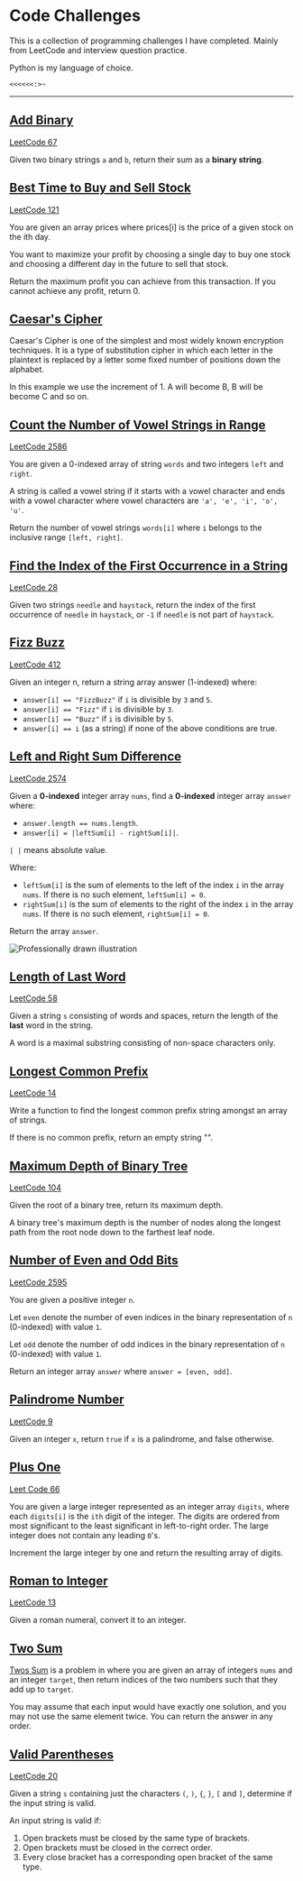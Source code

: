 # Code Challenges

This is a collection of programming challenges I have completed. Mainly from LeetCode and interview question practice.

Python is my language of choice.

`<<<<<<:>~`

---

## [Add Binary](solutions/add_binary.py)

[LeetCode 67](https://leetcode.com/problems/add-binary/)

Given two binary strings `a` and `b`, return their sum as a **binary string**.

## [Best Time to Buy and Sell Stock](solutions/best_time_to_buy_and_sell_stock.py)

[LeetCode 121](https://leetcode.com/problems/best-time-to-buy-and-sell-stock/)

You are given an array prices where prices[i] is the price of a given stock on the ith day.

You want to maximize your profit by choosing a single day to buy one stock and choosing a different day in the future 
to sell that stock.

Return the maximum profit you can achieve from this transaction. If you cannot achieve any profit, return 0.

## [Caesar's Cipher](solutions/caesars_cipher.py)

Caesar's Cipher is one of the simplest and most widely known encryption techniques. It is a type of substitution cipher 
in which each letter in the plaintext is replaced by a letter some fixed number of positions down the alphabet.

In this example we use the increment of 1. A will become B, B will be become C and so on.

## [Count the Number of Vowel Strings in Range](solutions/count_number_of_vowel_strings_in_range.py)

[LeetCode 2586](https://leetcode.com/problems/count-the-number-of-vowel-strings-in-range/description/)

You are given a 0-indexed array of string `words` and two integers `left` and `right`.

A string is called a vowel string if it starts with a vowel character and ends with a vowel character where vowel 
characters are `'a', 'e', 'i', 'o', 'u'`.

Return the number of vowel strings `words[i]` where `i` belongs to the inclusive range `[left, right]`.

## [Find the Index of the First Occurrence in a String](solutions/find_the_index_of_the_first_occurrence_in_a_string.py)

[LeetCode 28](https://leetcode.com/problems/find-the-index-of-the-first-occurrence-in-a-string/)

Given two strings `needle` and `haystack`, return the index of the first occurrence of `needle` in `haystack`, or `-1` 
if `needle` is not part of `haystack`.

## [Fizz Buzz](solutions/fizz_buzz.py)

[LeetCode 412](https://leetcode.com/problems/fizz-buzz/)

Given an integer n, return a string array answer (1-indexed) where:

- `answer[i] == "FizzBuzz"` if `i` is divisible by `3` and `5`.
- `answer[i] == "Fizz"` if `i` is divisible by `3`.
- `answer[i] == "Buzz"` if `i` is divisible by `5`.
- `answer[i] == i` (as a string) if none of the above conditions are true.

## [Left and Right Sum Difference](solutions/left_right_sum_differences.py)

[LeetCode 2574](https://leetcode.com/problems/left-and-right-sum-differences/description/)

Given a **0-indexed** integer array `nums`, find a **0-indexed** integer array `answer` where:

- `answer.length == nums.length`.
- `answer[i] = |leftSum[i] - rightSum[i]|`.

`| |` means absolute value. 

Where:

- `leftSum[i]` is the sum of elements to the left of the index `i` in the array `nums`. If there is no such element, 
 `leftSum[i] = 0`.
- `rightSum[i]` is the sum of elements to the right of the index `i` in the array `nums`. If there is no such element, 
`rightSum[i] = 0`.

Return the array `answer`.

![Professionally drawn illustration](https://i.imgur.com/BK1Znxv.png)

## [Length of Last Word](solutions/length_of_last_word.py)

[LeetCode 58](https://leetcode.com/problems/length-of-last-word/description/)

Given a string `s` consisting of words and spaces, return the length of the **last** word in the string.

A word is a maximal substring consisting of non-space characters only.

## [Longest Common Prefix](solutions/longest_common_prefix.py)

[LeetCode 14](https://leetcode.com/problems/longest-common-prefix/)

Write a function to find the longest common prefix string amongst an array of strings.

If there is no common prefix, return an empty string "".

## [Maximum Depth of Binary Tree](solutions/max_depth_binary_tree.py)

[LeetCode 104](https://leetcode.com/problems/maximum-depth-of-binary-tree/description/)

Given the root of a binary tree, return its maximum depth.

A binary tree's maximum depth is the number of nodes along the longest path from the root node down to the farthest 
leaf node.

## [Number of Even and Odd Bits](solutions/number_of_even_and_odd_bits.py)

[LeetCode 2595](https://leetcode.com/problems/number-of-even-and-odd-bits/)

You are given a positive integer `n`.

Let `even` denote the number of even indices in the binary representation of `n` (0-indexed) with value `1`.

Let `odd` denote the number of odd indices in the binary representation of `n` (0-indexed) with value `1`.

Return an integer array `answer` where `answer = [even, odd]`.

## [Palindrome Number](solutions/palindrome_number.py)

[LeetCode 9](https://leetcode.com/problems/palindrome-number/)

Given an integer `x`, return `true` if `x` is a palindrome, and false otherwise.

## [Plus One](solutions/plus_one.py)

[Leet Code 66](https://leetcode.com/problems/plus-one/description/)

You are given a large integer represented as an integer array `digits`, where each `digits[i]` is the `ith` digit of 
the integer. The digits are ordered from most significant to the least significant in left-to-right order. The large 
integer does not contain any leading `0`'s.

Increment the large integer by one and return the resulting array of digits.

## [Roman to Integer](solutions/roman_to_int.py)

[LeetCode 13](https://leetcode.com/problems/roman-to-integer/description/)

Given a roman numeral, convert it to an integer.

## [Two Sum](solutions/two_sum.py)

[Twos Sum](https://leetcode.com/problems/two-sum/) is a problem in where you are given an array of integers `nums` and 
an integer `target`, then return indices of the two numbers such that they add up to `target`.

You may assume that each input would have exactly one solution, and you may not use the same element twice.
You can return the answer in any order.

## [Valid Parentheses](solutions/valid_parentheses.py)

[LeetCode 20](https://leetcode.com/problems/valid-parentheses/)

Given a string `s` containing just the characters `(`, `)`, `{`, `}`, `[` and `]`, determine if the input string is valid.

An input string is valid if:

1. Open brackets must be closed by the same type of brackets.
2. Open brackets must be closed in the correct order.
3. Every close bracket has a corresponding open bracket of the same type.
